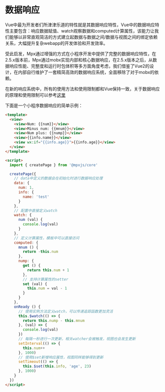# 数据响应

Vue中最为开发者们所津津乐道的特性就是其数据响应特性，Vue中的数据响应特性主要包含：响应数据赋值、watch观察数据和computed计算属性，该能力让我们能够以非常直观简洁的方式建立起数据与数据之间/数据与视图之间的绑定依赖关系，大幅提升复杂webapp的开发体验和开发效率。

受此启发，Mpx通过增强的方式在小程序开发中提供了完整的数据响应特性，在2.5.x版本前，Mpx通过mobx实现内部和核心数据响应，在2.5.x版本之后，从数据响应性能、完整度和运行时包体积等多方面角度考虑，我们借鉴了Vue2的设计，在内部自行维护了一套精简高效的数据响应系统，全面移除了对于mobx的依赖。

在新的响应系统中，所有的使用方法和使用限制都和Vue保持一致，关于数据响应的原理和使用限制可以参考[这里](https://cn.vuejs.org/v2/guide/reactivity.html)

下面是一个小程序数据响应的简单示例：

```html
<template>
  <view>
    <view>Num: {{num}}</view>
    <view>Minus num: {{mnum}}</view>
    <view>Num plus: {{nump}}</view>
    <view>{{info.name}}</view>
    <view wx:if="{{info.age}}">{{info.age}}</view>
  </view>
</template>

<script>
  import { createPage } from '@mpxjs/core'

  createPage({
    // data中定义的数据会在初始化时进行数据响应处理
    data: {
      num: 1,
      info: {
        name: 'test'
      }
    },
    // 配置中直接定义watch
    watch: {
      num (val) {
        console.log(val)
      }
    },
    // 定义计算属性，模板中可以直接访问
    computed: {
      mnum () {
        return -this.num
      },
      nump: {
        get () {
          return this.num + 1
        },
        // 支持计算属性的setter
        set (val) {
          this.num = val - 1
        }
      }
    },
    onReady () {
      // 使用实例方法定义watch，可以传递追踪函数更加灵活
      this.$watch(() => {
        return this.nump - this.mnum
      }, (val) => {
        console.log(val)
      })
      // 每隔一秒进行一次更新，相关watcher会被触发，视图也会发生更新
      setInterval(() => {
        this.num++
      }, 1000)
      // 使用$set新增响应属性，视图同样能够得到更新
      setTimeout(() => {
        this.$set(this.info, 'age', 23)
      }, 1000)
    }
  })
</script>
```
